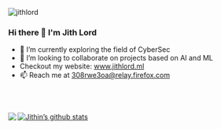 <p align="left">  <img src="https://komarev.com/ghpvc/?username=USERNAME&label=Views&color=blue&style=plastic" alt="jithlord" /> 
 </p> 

 
### Hi there 👋 I'm Jith Lord

- 🔭 I’m currently exploring the field of CyberSec
- 👯 I’m looking to collaborate on projects based on AI and ML
-  Checkout my website: www.jithlord.ml
- 📫 Reach me at 308rwe3oa@relay.firefox.com

</br></br>

[![Jithin’s github stats](https://github-readme-stats.vercel.app/api?username=jithlord&theme=midnight-purple&show_icons=true)](https://github.com/jithlord)
<a href="https://github.com/jithlord">
  <img align="left" src="https://github-readme-stats.vercel.app/api/top-langs/?username=jithlord&theme=dark&hide_langs_below=1" />
</a>

</br></br>
</br></br>
<!-- ### Connect with Me
<a href="https://www.linkedin.com/in/jithin-nambiar-j/"><img align="left" src="https://raw.githubusercontent.com/jithlord/jithlord/main/images/linkedin.svg" alt="Yu Shi | LinkedIn" width="21px"/></a> -->
<!-- <img src="https://img.shields.io/badge/Kali_Linux-557C94?style=for-the-badge&logo=kali-linux&logoColor=white" /> <img src="https://img.shields.io/badge/Linux-FCC624?style=for-the-badge&logo=linux&logoColor=black" /> <img src="https://img.shields.io/badge/Python-3776AB?style=for-the-badge&logo=python&logoColor=white" /> -->
